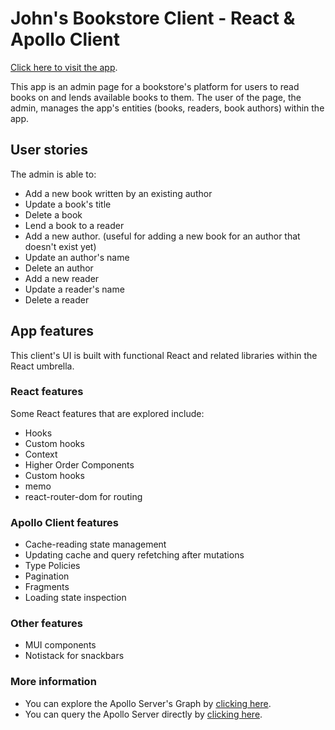 # John's Bookstore Client - React & Apollo Client
[Click here to visit the app](https://johns-bookstore-client.herokuapp.com/readers).

This app is an admin page for a bookstore's platform for users to read books on and lends available books to them. The user of the page, the admin, manages the app's entities (books, readers, book authors) within the app.
## User stories
The admin is able to:
* Add a new book written by an existing author
* Update a book's title
* Delete a book
* Lend a book to a reader
* Add a new author. (useful for adding a new book for an author that doesn't exist yet)
* Update an author's name
* Delete an author
* Add a new reader
* Update a reader's name
* Delete a reader
## App features
This client's UI is built with functional React and related libraries within the React umbrella.
### React features
Some React features that are explored include:
* Hooks
* Custom hooks
* Context
* Higher Order Components
* Custom hooks
* memo
* react-router-dom for routing
### Apollo Client features
* Cache-reading state management
* Updating cache and query refetching after mutations
* Type Policies
* Pagination
* Fragments
* Loading state inspection

### Other features
* MUI components
* Notistack for snackbars

### More information
* You can explore the Apollo Server's Graph by [clicking here](https://shorturl.at/ghix4).
* You can query the Apollo Server directly by [clicking here](https://shorturl.at/AMU23).